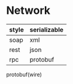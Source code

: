 # Network

style|serializable
--- |---
soap    |xml
rest    |json
rpc     |protobuf



protobuf(wire)

